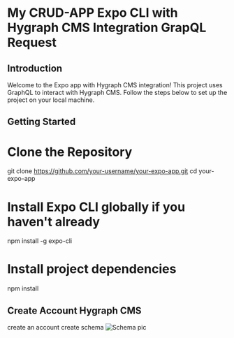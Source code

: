 # My CRUD-APP Expo CLI with Hygraph CMS Integration GrapQL Request

## Introduction

Welcome to the Expo app with Hygraph CMS integration! This project uses GraphQL to interact with Hygraph CMS. Follow the steps below to set up the project on your local machine.

## Getting Started

# Clone the Repository
git clone https://github.com/your-username/your-expo-app.git
cd your-expo-app

# Install Expo CLI globally if you haven't already
npm install -g expo-cli

# Install project dependencies
npm install




##  Create Account Hygraph CMS
create an account 
create schema ![Schema pic](https://ibb.co/wKhLcYK)

  
